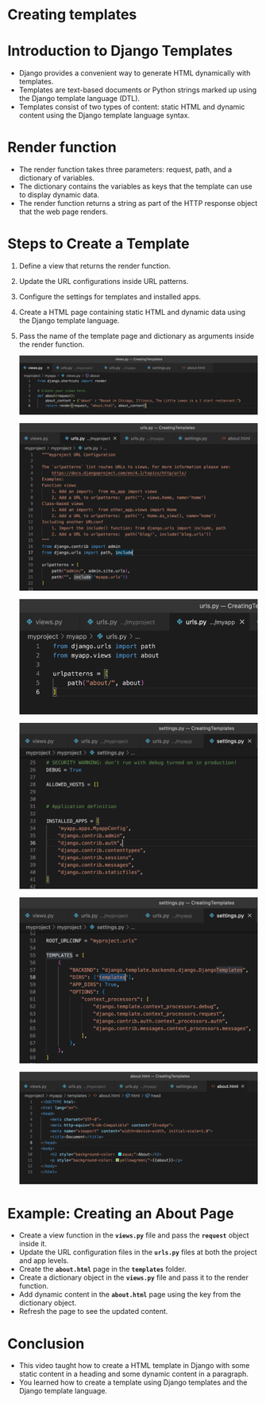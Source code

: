 # Creating templates

# ****Introduction to Django Templates****

- Django provides a convenient way to generate HTML dynamically with templates.
- Templates are text-based documents or Python strings marked up using the Django template language (DTL).
- Templates consist of two types of content: static HTML and dynamic content using the Django template language syntax.

# Render function

- The render function takes three parameters: request, path, and a dictionary of variables.
- The dictionary contains the variables as keys that the template can use to display dynamic data.
- The render function returns a string as part of the HTTP response object that the web page renders.

# Steps to Create a Template

1. Define a view that returns the render function.
2. Update the URL configurations inside URL patterns.
3. Configure the settings for templates and installed apps.
4. Create a HTML page containing static HTML and dynamic data using the Django template language.
5. Pass the name of the template page and dictionary as arguments inside the render function.
    
    ![Screenshot 2023-01-28 at 5.18.35 PM.png](Creating%20templates%2046d10a36162d4f59a7246db8e00e37ef/Screenshot_2023-01-28_at_5.18.35_PM.png)
    
    ![Screenshot 2023-01-28 at 5.18.50 PM.png](Creating%20templates%2046d10a36162d4f59a7246db8e00e37ef/Screenshot_2023-01-28_at_5.18.50_PM.png)
    
    ![Screenshot 2023-01-28 at 5.19.00 PM.png](Creating%20templates%2046d10a36162d4f59a7246db8e00e37ef/Screenshot_2023-01-28_at_5.19.00_PM.png)
    
    ![Screenshot 2023-01-28 at 5.19.15 PM.png](Creating%20templates%2046d10a36162d4f59a7246db8e00e37ef/Screenshot_2023-01-28_at_5.19.15_PM.png)
    
    ![Screenshot 2023-01-28 at 5.19.24 PM.png](Creating%20templates%2046d10a36162d4f59a7246db8e00e37ef/Screenshot_2023-01-28_at_5.19.24_PM.png)
    
    ![Screenshot 2023-01-28 at 5.19.33 PM.png](Creating%20templates%2046d10a36162d4f59a7246db8e00e37ef/Screenshot_2023-01-28_at_5.19.33_PM.png)
    

# Example: Creating an About Page

- Create a view function in the **`views.py`** file and pass the **`request`** object inside it.
- Update the URL configuration files in the **`urls.py`** files at both the project and app levels.
- Create the **`about.html`** page in the **`templates`** folder.
- Create a dictionary object in the **`views.py`** file and pass it to the render function.
- Add dynamic content in the **`about.html`** page using the key from the dictionary object.
- Refresh the page to see the updated content.

# Conclusion

- This video taught how to create a HTML template in Django with some static content in a heading and some dynamic content in a paragraph.
- You learned how to create a template using Django templates and the Django template language.
